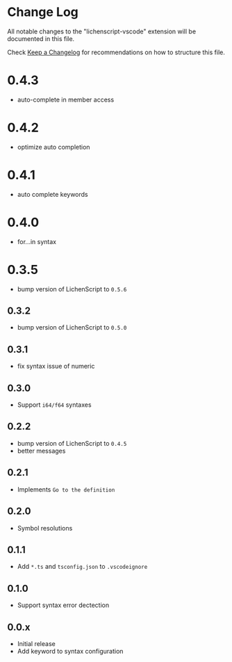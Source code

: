 # Change Log

All notable changes to the "lichenscript-vscode" extension will be documented in this file.

Check [Keep a Changelog](http://keepachangelog.com/) for recommendations on how to structure this file.

# 0.4.3

- auto-complete in member access

# 0.4.2

- optimize auto completion

# 0.4.1

- auto complete keywords

# 0.4.0

- for...in syntax

# 0.3.5

- bump version of LichenScript to `0.5.6`

## 0.3.2

- bump version of LichenScript to `0.5.0`

## 0.3.1

- fix syntax issue of numeric

## 0.3.0

- Support `i64/f64` syntaxes

## 0.2.2

- bump version of LichenScript to `0.4.5`
- better messages

## 0.2.1

- Implements `Go to the definition`

## 0.2.0

- Symbol resolutions

## 0.1.1

- Add `*.ts` and `tsconfig.json` to `.vscodeignore`

## 0.1.0

- Support syntax error dectection

## 0.0.x

- Initial release
- Add keyword to syntax configuration
